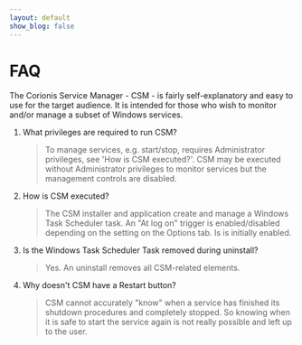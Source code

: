 ```yaml
---
layout: default
show_blog: false
---
```

# FAQ

The Corionis Service Manager - CSM - is fairly self-explanatory and easy
to use for the target audience. It is intended for those who wish to 
monitor and/or manage a subset of Windows services.

 1. What privileges are required to run CSM?
    > To manage services, e.g. start/stop, requires Administrator privileges, 
      see 'How is CSM executed?'. CSM may be executed without Administrator
      privileges to monitor services but the management controls are disabled.

 2. How is CSM executed?
    > The CSM installer and application create and manage a Windows Task
      Scheduler task. An "At log on" trigger is enabled/disabled depending
      on the setting on the Options tab. Is is initially enabled.

 3. Is the Windows Task Scheduler Task removed during uninstall?
    > Yes. An uninstall removes all CSM-related elements.

 4. Why doesn't CSM have a Restart button?
    > CSM cannot accurately "know" when a service has finished its shutdown
      procedures and completely stopped. So knowing when it is safe to
      start the service again is not really possible and left up to the user.
